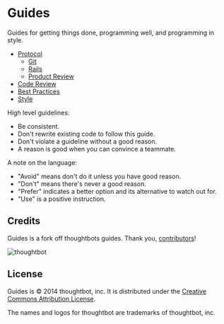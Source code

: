 Guides
======

Guides for getting things done, programming well, and programming in style.

* [Protocol](protocol/README.md)
  * [Git](protocol/git/README.md)
  * [Rails](protocol/rails/README.md)
  * [Product Review](protocol/product-review/README.md)
* [Code Review](code-review/README.md)
* [Best Practices](best-practices/README.md)
* [Style](style/README.md)

High level guidelines:

* Be consistent.
* Don't rewrite existing code to follow this guide.
* Don't violate a guideline without a good reason.
* A reason is good when you can convince a teammate.

A note on the language:

* "Avoid" means don't do it unless you have good reason.
* "Don't" means there's never a good reason.
* "Prefer" indicates a better option and its alternative to watch out for.
* "Use" is a positive instruction.


Credits
-------
Guides is a fork off thoughtbots guides.
Thank you, [contributors](https://github.com/thoughtbot/guides/graphs/contributors)!

![thoughtbot](http://thoughtbot.com/images/tm/logo.png)


License
-------

Guides is © 2014 thoughtbot, inc. It is distributed under the [Creative Commons
Attribution License](http://creativecommons.org/licenses/by/3.0/).

The names and logos for thoughtbot are trademarks of thoughtbot, inc.
